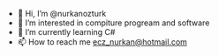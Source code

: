- 👋 Hi, I’m @nurkanozturk
- 👀 I’m interested in compiture progream and software
- 🌱 I’m currently learning C#
- 📫 How to reach me ecz_nurkan@hotmail.com

<!---
nurkanozturk/nurkanozturk is a ✨ special ✨ repository because its `README.md` (this file) appears on your GitHub profile.
You can click the Preview link to take a look at your changes.
--->
